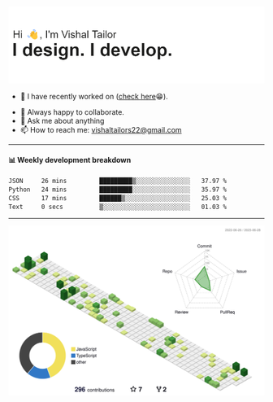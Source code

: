 ![Hi, I'm Vishal Tailor. I design. I develop.](https://github.com/vishaltailors/vishaltailors/blob/main/header.png?raw=true)

- 🔭 I have recently worked on ([check here](https://vishaltailor.com)😁).
<!-- - 🎦 Currently watching: JavaScript: The Hard Parts By Will Sentance. -->
- 👯 Always happy to collaborate.
- 💬 Ask me about anything
- 📫 How to reach me: <a href="mailto:vishaltailors22@gmail.com">vishaltailors22@gmail.com</a>

<hr /> 
<h4>📊 Weekly development breakdown</h4>
<!--START_SECTION:waka-->

```txt
JSON     26 mins         █████████▒░░░░░░░░░░░░░░░   37.97 %
Python   24 mins         █████████░░░░░░░░░░░░░░░░   35.97 %
CSS      17 mins         ██████▒░░░░░░░░░░░░░░░░░░   25.03 %
Text     0 secs          ▒░░░░░░░░░░░░░░░░░░░░░░░░   01.03 %
```

<!--END_SECTION:waka-->
<hr /> 

![](./profile-3d-contrib/profile-green-animate.svg)
